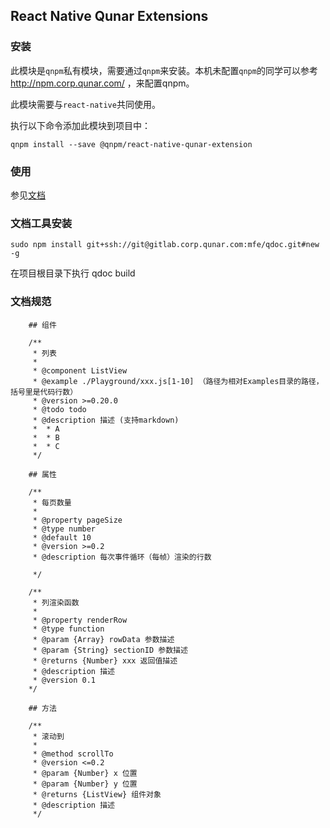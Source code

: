 ## React Native Qunar Extensions

### 安装

此模块是`qnpm`私有模块，需要通过`qnpm`来安装。本机未配置`qnpm`的同学可以参考 http://npm.corp.qunar.com/ ，来配置qnpm。

此模块需要与`react-native`共同使用。

执行以下命令添加此模块到项目中：

```
qnpm install --save @qnpm/react-native-qunar-extension
```

### 使用

参见[文档](docs/)

### 文档工具安装

```
sudo npm install git+ssh://git@gitlab.corp.qunar.com:mfe/qdoc.git#new -g
```

在项目根目录下执行 qdoc build

### 文档规范

```
    ## 组件

    /**
     * 列表
     *
     * @component ListView
     * @example ./Playground/xxx.js[1-10] （路径为相对Examples目录的路径，括号里是代码行数）
     * @version >=0.20.0
     * @todo todo
     * @description 描述 (支持markdown)
     *  * A
     *  * B
     *  * C
     */

    ## 属性

    /**
     * 每页数量
     *
     * @property pageSize
     * @type number
     * @default 10
     * @version >=0.2
     * @description 每次事件循环（每帧）渲染的行数

     */

    /**
     * 列渲染函数
     *
     * @property renderRow
     * @type function
     * @param {Array} rowData 参数描述
     * @param {String} sectionID 参数描述
     * @returns {Number} xxx 返回值描述
     * @description 描述
     * @version 0.1
    */

    ## 方法

    /**
     * 滚动到
     *
     * @method scrollTo
     * @version <=0.2
     * @param {Number} x 位置
     * @param {Number} y 位置
     * @returns {ListView} 组件对象
     * @description 描述
     */
```
